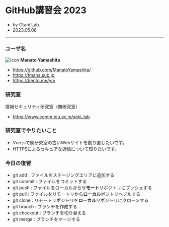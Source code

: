 # GitHub講習会 2023

* by Otani Lab.
* 2023.05.08
---

### ユーザ名
![icon](https://media.discordapp.net/attachments/970693929144029195/1094717514438672404/405_20230122181632_Original.jpg?width=50%&height=50%)
**Manato Yamashita**

* https://github.com/ManatoYamashita/
* https://tmana.sub.jp
* https://bento.me/ym

### 研究室
情報セキュリティ研究室（関研究室）
* https://www.comm.tcu.ac.jp/seki_lab

### 研究室でやりたいこと
* Vue.jsで関研究室の古いWebサイトを創り直したいです。
* HTTPSによるセキュアな通信について知りたいです。

### 今日の復習
* git add : ファイルをステージングエリアに追加する
* git commit : ファイルをコミットする
* git push : ファイルをローカルから**リモート**リポジトリにプッシュする
* git pull : ファイルをリモートリから**ローカル**ポジトリへプルする
* git clone : リモートリポジトリを**ローカル**リポジトリにクローンする
* git branch : ブランチを作成する
* git checkout : ブランチを切り替える
* git merge : ブランチをマージする